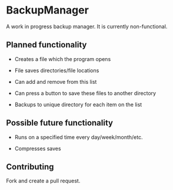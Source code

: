 # BackupManager
A work in progress backup manager. It is currently non-functional.

## Planned functionality
- Creates a file which the program opens

- File saves directories/file locations

- Can add and remove from this list

- Can press a button to save these files to another directory

- Backups to unique directory for each item on the list

## Possible future functionality
- Runs on a specified time every day/week/month/etc.

- Compresses saves

## Contributing
Fork and create a pull request.
